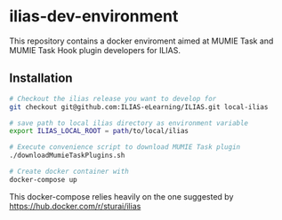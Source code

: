 # ilias-dev-environment

This repository contains a docker enviroment aimed at MUMIE Task and MUMIE Task Hook plugin developers for ILIAS.


## Installation

```bash
# Checkout the ilias release you want to develop for
git checkout git@github.com:ILIAS-eLearning/ILIAS.git local-ilias

# save path to local ilias directory as environment variable
export ILIAS_LOCAL_ROOT = path/to/local/ilias

# Execute convenience script to download MUMIE Task plugin
./downloadMumieTaskPlugins.sh

# Create docker container with
docker-compose up

```

This docker-compose relies heavily on the one suggested by https://hub.docker.com/r/sturai/ilias
